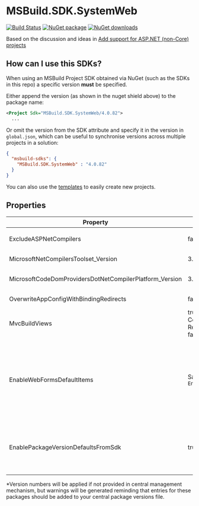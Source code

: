 ﻿# MSBuild.SDK.SystemWeb

[![Build Status](https://dev.azure.com/flexviews/MSBuild.SDKs.SystemWeb/_apis/build/status/CZEMacLeod.MSBuild.SDK.SystemWeb?branchName=main)](https://dev.azure.com/flexviews/MSBuild.SDKs.SystemWeb/_build/latest?definitionId=69&branchName=main)
[![NuGet package](https://img.shields.io/nuget/v/MSBuild.SDK.SystemWeb.svg)](https://nuget.org/packages/MSBuild.SDK.SystemWeb)
[![NuGet downloads](https://img.shields.io/nuget/dt/MSBuild.SDK.SystemWeb.svg)](https://nuget.org/packages/MSBuild.SDK.SystemWeb)

Based on the discussion and ideas in [Add support for ASP.NET (non-Core) projects](https://github.com/dotnet/project-system/issues/2670)

## How can I use this SDKs?

When using an MSBuild Project SDK obtained via NuGet (such as the SDKs in this repo) a specific version **must** be specified.

Either append the version (as shown in the nuget shield above) to the package name:

```xml
<Project Sdk="MSBuild.SDK.SystemWeb/4.0.82">
  ...
```

Or omit the version from the SDK attribute and specify it in the version in `global.json`, which can be useful to synchronise versions across multiple projects in a solution:

```json
{
  "msbuild-sdks": {
    "MSBuild.SDK.SystemWeb" : "4.0.82"
  }
}
```

You can also use the [templates](Templates.md) to easily create new projects.

## Properties

| Property | Default value | Description |
| -------- | ------------- | ----------- |
| ExcludeASPNetCompilers | false | Do not include the default packages `Microsoft.Net.Compilers.Toolset` and `Microsoft.CodeDom.Providers.DotNetCompilerPlatform` |
| MicrosoftNetCompilersToolset_Version | 3.8.0 | Version number of the package `Microsoft.Net.Compilers.Toolset` to include* |
| MicrosoftCodeDomProvidersDotNetCompilerPlatform_Version | 3.6.0 | Version number of the packge `Microsoft.CodeDom.Providers.DotNetCompilerPlatform` to include* |
| OverwriteAppConfigWithBindingRedirects | false | If set, then any [automatically generated binding redirects](Binding_Redirects/Autogenerating-Binding-Redirects.md) will be copied into your web.config file. |
| MvcBuildViews | true if Configuration is Release<br/>false otherwise | Whether to invoke the AspNetCompiler automatically after build |
| EnableWebFormsDefaultItems | Same as `EnableDefaultItems` | Whether to automatically include WebForms files as content<br><ul><li> *.asax</li><li> *.ascx</li><li> *.ashx</li><li> *.asmx</li><li> *.aspx</li><li> *.master</li><li> *.svc</li></ul> |
| EnablePackageVersionDefaultsFromSdk | true | Whether this Sdk will attempt to provide reasonable defaults for PackageReference Version Metadata when a CentralPackageVersionSdk or CentralPackageManagement is detected. This Sdk will never overwrite version values set by Central mechanism, only provide default when not already provided. |

*Version numbers will be applied if not provided in central management mechanism, but warnings will be generated reminding that entries for these packages should be added to your central package versions file.
